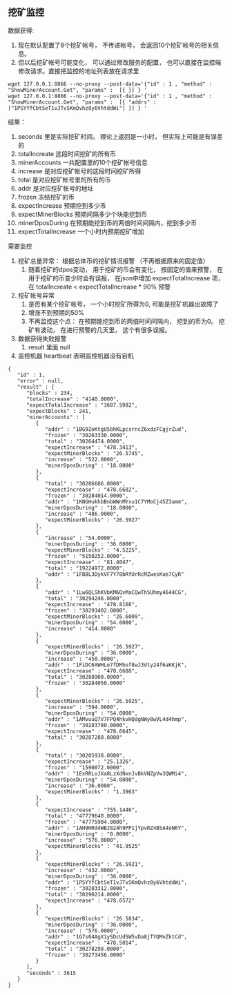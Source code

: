## 挖矿监控

数据获得:
 1. 现在默认配置了8个挖矿帐号， 不传递帐号， 会返回10个挖矿帐号的相关信息。
 1. 但以后挖矿帐号可能变化， 可以通过修改服务的配置， 也可以直接在监控端修改请求。直接把监控的地址列表放在请求里
```
wget 127.0.0.1:8866 --no-proxy --post-data='{"id" : 1 , "method" : "ShowMinerAccount.Get", "params" :  [{ }] } '
wget 127.0.0.1:8866 --no-proxy --post-data='{"id" : 1 , "method" : "ShowMinerAccount.Get", "params" :  [{ "addrs" : ["1PSYYfCbtSeT1vJTvSKmQvhz8y6VhtddWi"] }] } '
```

结果：
 1. seconds 里是实际挖矿时间。 理论上返回是一小时， 但实际上可能是有误差的
 2. totalIncreate 这段时间挖矿的所有币
 3. minerAccounts 一共配置里的10个挖矿帐号信息
 4. increase 是对应挖矿帐号的这段时间挖矿所得
 5. total 是对应挖矿帐号里的所有的币
 6. addr 是对应挖矿帐号的地址
 7. frozen 冻结挖矿的币
 8. expectIncrease 预期挖到多少币
 9. expectMinerBlocks 预期间隔多少个块能挖到币
 10. minerDposDuring 在预期能挖到币的两倍时间间隔内，挖到多少币
 11. expectTotalIncrease  一个小时内预期挖矿增加

需要监控
 1. 挖矿总量异常： 根据总体币的挖矿情况报警 （不再根据原来的固定值）
    1. 随着挖矿的dpos变动， 用于挖矿的币会有变化， 按固定的值来预警， 在用于挖矿的币变少时会有误报， 在json中增加 expectTotalIncrease 项， 在 totalIncreate < expectTotalIncrease * 90% 预警
 1. 挖矿帐号异常
    1. 是否有某个挖矿帐号， 一个小时挖矿所得为0, 可能是挖矿机器出故障了
    1. 增涨不到预期的50%
    1. 不再监控这个点： 在预期能挖到币的两倍时间间隔内， 挖到的币为0。 挖矿有波动， 在进行预警的几天里， 这个有很多误报。
 1. 数据获得失败报警
    1. result 里面 null
 1. 监控机器 heartbeat 表明监控机器没有宕机

```
{
   "id" : 1,
   "error" : null,
   "result" : {
      "blocks" : 234,
      "totalIncrease" : "4140.0000",
      "expectTotalIncrease" : "3687.5982",
      "expectBlocks" : 241,
      "minerAccounts" : [
         {
            "addr" : "1BG9ZoKtgU5bhKLpcsrncZ6xdzFCgjrZud",
            "frozen" : "30263330.0000",
            "total" : "30264474.0000",
            "expectIncrease" : "478.3413",
            "expectMinerBlocks" : "26.5745",
            "increase" : "522.0000",
            "minerDposDuring" : "18.0000"
         },
         {
            "total" : "30286686.0000",
            "expectIncrease" : "478.6682",
            "frozen" : "30284014.0000",
            "addr" : "1KNGHukhbBnbWWnMYxu1C7YMoCj45Z3amm",
            "minerDposDuring" : "18.0000",
            "increase" : "486.0000",
            "expectMinerBlocks" : "26.5927"
         },
         {
            "increase" : "54.0000",
            "minerDposDuring" : "36.0000",
            "expectMinerBlocks" : "4.5225",
            "frozen" : "5150252.0000",
            "expectIncrease" : "81.4047",
            "total" : "19224972.0000",
            "addr" : "1FB8L3DykVF7Y78bRfUrRcMZwesKue7CyR"
         },
         {
            "addr" : "1Lw6QLShKVbKM6QvMaCQwTh5Uhmy4644CG",
            "total" : "30294246.0000",
            "expectIncrease" : "478.8166",
            "frozen" : "30293402.0000",
            "expectMinerBlocks" : "26.6009",
            "minerDposDuring" : "54.0000",
            "increase" : "414.0000"
         },
         {
            "expectMinerBlocks" : "26.5927",
            "minerDposDuring" : "36.0000",
            "increase" : "450.0000",
            "addr" : "1FiDC6XWHLe7fDMhof8wJ3dty24f6aKKjK",
            "expectIncrease" : "478.6688",
            "total" : "30288900.0000",
            "frozen" : "30284050.0000"
         },
         {
            "expectMinerBlocks" : "26.5925",
            "increase" : "594.0000",
            "minerDposDuring" : "54.0000",
            "addr" : "1AMvuuQ7V7FPQ4hkvHQdgNWy8wVL4d4hmp",
            "frozen" : "30283780.0000",
            "expectIncrease" : "478.6645",
            "total" : "30287280.0000"
         },
         {
            "total" : "30205938.0000",
            "expectIncrease" : "25.1326",
            "frozen" : "1590072.0000",
            "addr" : "1ExRRLoJXa8LzXdNxnJvBkVNZpVw3QWMi4",
            "minerDposDuring" : "54.0000",
            "increase" : "36.0000",
            "expectMinerBlocks" : "1.3963"
         },
         {
            "expectIncrease" : "755.1446",
            "total" : "47779640.0000",
            "frozen" : "47775904.0000",
            "addr" : "1AH9HRd4WBJ824h9PP1jYpvRZ4BSA4oN6Y",
            "minerDposDuring" : "0.0000",
            "increase" : "576.0000",
            "expectMinerBlocks" : "41.9525"
         },
         {
            "expectMinerBlocks" : "26.5921",
            "increase" : "432.0000",
            "minerDposDuring" : "36.0000",
            "addr" : "1PSYYfCbtSeT1vJTvSKmQvhz8y6VhtddWi",
            "frozen" : "30283312.0000",
            "total" : "30290214.0000",
            "expectIncrease" : "478.6572"
         },
         {
            "expectMinerBlocks" : "26.5834",
            "minerDposDuring" : "36.0000",
            "increase" : "576.0000",
            "addr" : "1G7s64AgX1ySDcUdSW5vDa8jTYQMnZktCd",
            "expectIncrease" : "478.5014",
            "total" : "30278298.0000",
            "frozen" : "30273456.0000"
         }
      ],
      "seconds" : 3615
   }
}

```
